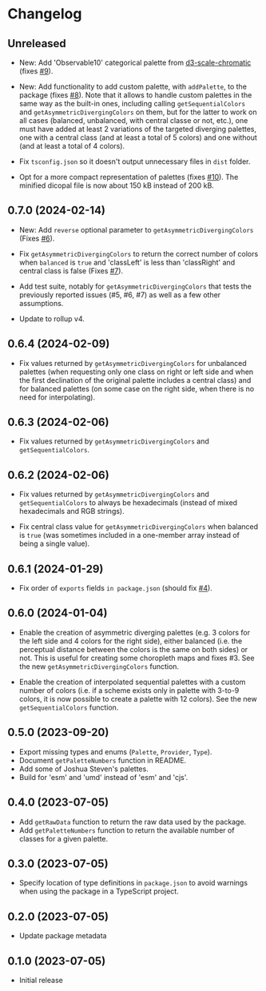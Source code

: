 # Changelog

## Unreleased

- New: Add 'Observable10' categorical palette from [d3-scale-chromatic](https://d3js.org/d3-scale-chromatic/categorical#schemeObservable10) (fixes [#9](https://github.com/riatelab/dicopal.js/issues/9)).

- New: Add functionality to add custom palette, with `addPalette`, to the package (fixes [#8](https://github.com/riatelab/dicopal.js/issues/8)).
  Note that it allows to handle custom palettes in the same way as the built-in ones, including calling `getSequentialColors` and `getAsymmetricDivergingColors` on them,
  but for the latter to work on all cases (balanced, unbalanced, with central classe or not, etc.), one must have added at least 2 variations of the targeted diverging palettes,
  one with a central class (and at least a total of 5 colors) and one without (and at least a total of 4 colors).

- Fix `tsconfig.json` so it doesn't output unnecessary files in `dist` folder.

- Opt for a more compact representation of palettes (fixes [#10](https://github.com/riatelab/dicopal.js/issues/10)). The minified dicopal file is now about 150 kB instead of 200 kB.

## 0.7.0 (2024-02-14)

- New: Add `reverse` optional parameter to `getAsymmetricDivergingColors` (Fixes [#6](https://github.com/riatelab/dicopal.js/issues/6)).

- Fix `getAsymmetricDivergingColors` to return the correct number of colors when `balanced` is `true` and 'classLeft' is less than 'classRight' and central class is false (Fixes [#7](https://github.com/riatelab/dicopal.js/issues/7)).

- Add test suite, notably for `getAsymmetricDivergingColors` that tests the previously reported issues (#5, #6, #7) as well
  as a few other assumptions.

- Update to rollup v4.

## 0.6.4 (2024-02-09)

- Fix values returned by `getAsymmetricDivergingColors` for unbalanced palettes (when requesting only one class on right or left side 
  and when the first declination of the original palette includes a central class) and for balanced palettes (on some case on the right side, when there is no need for interpolating).

## 0.6.3 (2024-02-06)

- Fix values returned by `getAsymmetricDivergingColors` and `getSequentialColors`.

## 0.6.2 (2024-02-06)

- Fix values returned by `getAsymmetricDivergingColors` and `getSequentialColors` to always be hexadecimals (instead of mixed hexadecimals and RGB strings).

- Fix central class value for `getAsymmetricDivergingColors` when balanced is `true` (was sometimes included in a one-member array instead of being a single value).

## 0.6.1 (2024-01-29)

- Fix order of `exports` fields `in package.json` (should fix [#4](https://github.com/riatelab/dicopal.js/issues/4)).

## 0.6.0 (2024-01-04)

- Enable the creation of asymmetric diverging palettes (e.g. 3 colors for the left side and 4 colors for the right side), either
  balanced (i.e. the perceptual distance between the colors is the same on both sides) or not. This is useful for creating
  some choropleth maps and fixes #3. See the new `getAsymmetricDivergingColors` function.

- Enable the creation of interpolated sequential palettes with a custom number of colors (i.e. if a scheme exists only in
  palette with 3-to-9 colors, it is now possible to create a palette with 12 colors). See the new `getSequentialColors` function.

## 0.5.0 (2023-09-20)

- Export missing types and enums (`Palette`, `Provider`, `Type`).
- Document `getPaletteNumbers` function in README.
- Add some of Joshua Steven's palettes.
- Build for 'esm' and 'umd' instead of 'esm' and 'cjs'.

## 0.4.0 (2023-07-05)

- Add `getRawData` function to return the raw data used by the package.
- Add `getPaletteNumbers` function to return the available number of classes for a given palette.

## 0.3.0 (2023-07-05)

- Specify location of type definitions in `package.json` to avoid warnings when using the package in a TypeScript project.

## 0.2.0 (2023-07-05)

- Update package metadata

## 0.1.0 (2023-07-05)

- Initial release
